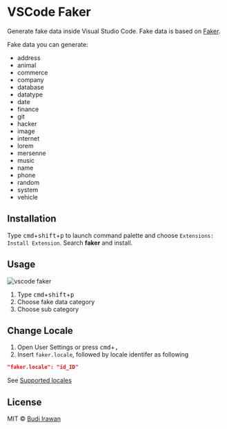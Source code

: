 # VSCode Faker

Generate fake data inside Visual Studio Code. Fake data is based on [Faker](https://github.com/faker-js/faker).

Fake data you can generate:

- address
- animal
- commerce
- company
- database
- datatype
- date
- finance
- git
- hacker
- image
- internet
- lorem
- mersenne
- music
- name
- phone
- random
- system
- vehicle

## Installation

Type <kbd>cmd</kbd>+<kbd>shift</kbd>+<kbd>p</kbd> to launch command palette and choose `Extensions: Install Extension`. Search **faker** and install.

## Usage

![vscode faker](https://raw.githubusercontent.com/deerawan/vscode-faker/master/images/vscode-faker.gif)

1. Type <kbd>cmd</kbd>+<kbd>shift</kbd>+<kbd>p</kbd>
2. Choose fake data category
3. Choose sub category

## Change Locale

1. Open User Settings or press <kbd>cmd</kbd>+<kbd>,</kbd>
2. Insert `faker.locale`, followed by locale identifer as following

```json
"faker.locale": "id_ID"
```

See [Supported locales](https://fakerjs.dev/api/localization.html#localization)

## License

MIT © [Budi Irawan](https://budiirawan.com)
